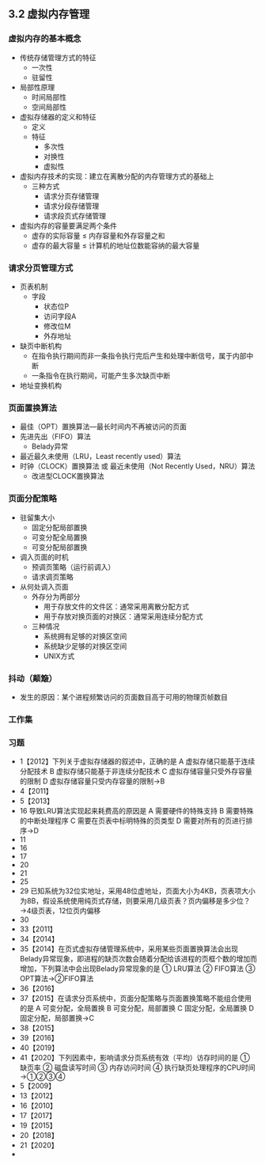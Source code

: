 ## 3.2 虚拟内存管理
### 虚拟内存的基本概念
- 传统存储管理方式的特征
    - 一次性
    - 驻留性
- 局部性原理
    - 时间局部性
    - 空间局部性
- 虚拟存储器的定义和特征
    - 定义
    - 特征
        - 多次性
        - 对换性
        - 虚拟性
- 虚拟内存技术的实现：建立在离散分配的内存管理方式的基础上
    - 三种方式
        - 请求分页存储管理
        - 请求分段存储管理
        - 请求段页式存储管理
- 虚拟内存的容量要满足两个条件
    - 虚存的实际容量 ≤ 内存容量和外存容量之和
    - 虚存的最大容量 ≤ 计算机的地址位数能容纳的最大容量
### 请求分页管理方式
- 页表机制
    - 字段
        - 状态位P
        - 访问字段A
        - 修改位M
        - 外存地址
- 缺页中断机构
    - 在指令执行期间而非一条指令执行完后产生和处理中断信号，属于内部中断
    - 一条指令在执行期间，可能产生多次缺页中断
- 地址变换机构
### 页面置换算法
- 最佳（OPT）置换算法―最长时间内不再被访问的页面
- 先进先出（FIFO）算法
    - Belady异常
- 最近最久未使用（LRU，Least recently used）算法
- 时钟（CLOCK）置换算法 或 最近未使用（Not Recently Used，NRU）算法
    - 改进型CLOCK置换算法
### 页面分配策略
- 驻留集大小
    - 固定分配局部置换
    - 可变分配全局置换
    - 可变分配局部置换
- 调入页面的时机
    - 预调页策略（运行前调入）
    - 请求调页策略
- 从何处调入页面
    - 外存分为两部分
        - 用于存放文件的文件区：通常采用离散分配方式
        - 用于存放对换页面的对换区：通常采用连续分配方式
    - 三种情况
        - 系统拥有足够的对换区空间
        - 系统缺少足够的对换区空间
        - UNIX方式
### 抖动（颠簸）
- 发生的原因：某个进程频繁访问的页面数目高于可用的物理页帧数目
### 工作集
### 习题  
- 1【2012】下列关于虚拟存储器的叙述中，正确的是
A 虚拟存储只能基于连续分配技术
B 虚拟存储只能基于非连续分配技术
C 虚拟存储容量只受外存容量的限制
D 虚拟存储容量只受内存容量的限制→B
- 4【2011】
- 5【2013】
- 16 导致LRU算法实现起来耗费高的原因是
A 需要硬件的特殊支持
B 需要特殊的中断处理程序
C 需要在页表中标明特殊的页类型
D 需要对所有的页进行排序→D
- 11
- 16
- 17
- 20
- 21
- 25
- 29 已知系统为32位实地址，采用48位虚地址，页面大小为4KB，页表项大小为8B，假设系统使用纯页式存储，则要采用几级页表？页内偏移是多少位？→4级页表，12位页内偏移
- 30
- 33【2011】
- 34【2014】
- 35【2014】在页式虚拟存储管理系统中，采用某些页面置换算法会出现Belady异常现象，即进程的缺页次数会随着分配给该进程的页框个数的增加而增加，下列算法中会出现Belady异常现象的是
① LRU算法 ② FIFO算法 ③ OPT算法→②FIFO算法
- 36【2016】
- 37【2015】在请求分页系统中，页面分配策略与页面置换策略不能组合使用的是
A 可变分配，全局置换
B 可变分配，局部置换
C 固定分配，全局置换
D 固定分配，局部置换→C
- 38【2015】
- 39【2016】
- 40【2019】
- 41【2020】下列因素中，影响请求分页系统有效（平均）访存时间的是
① 缺页率
② 磁盘读写时间
③ 内存访问时间
④ 执行缺页处理程序的CPU时间→①②③④
- 5【2009】
- 13【2012】
- 16【2010】
- 17【2017】
- 19【2015】
- 20【2018】
- 21【2020】
- 
